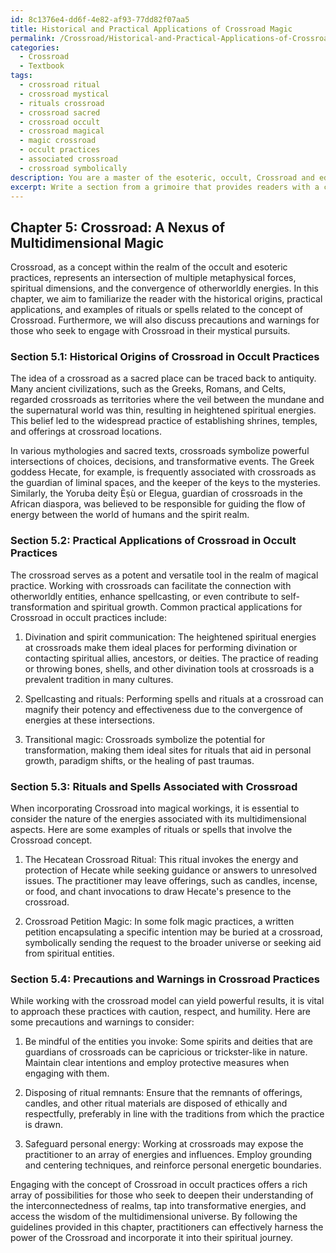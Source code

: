 ```yaml
---
id: 8c1376e4-dd6f-4e82-af93-77dd82f07aa5
title: Historical and Practical Applications of Crossroad Magic
permalink: /Crossroad/Historical-and-Practical-Applications-of-Crossroad-Magic/
categories:
  - Crossroad
  - Textbook
tags:
  - crossroad ritual
  - crossroad mystical
  - rituals crossroad
  - crossroad sacred
  - crossroad occult
  - crossroad magical
  - magic crossroad
  - occult practices
  - associated crossroad
  - crossroad symbolically
description: You are a master of the esoteric, occult, Crossroad and education, you have written many textbooks on the subject in ways that provide students with rich and deep understanding of the subject. You are being asked to write textbook-like sections on a topic and you do it with full context, explainability, and reliability in accuracy to the true facts of the topic at hand, in a textbook style that a student would easily be able to learn from, in a rich, engaging, and contextual way. Always include relevant context (such as formulas and history), related concepts, and in a way that someone can gain deep insights from.
excerpt: Write a section from a grimoire that provides readers with a comprehensive understanding of Crossroad in the context of occult practices. Discuss its historical origins, practical applications, and examples of rituals or spells associated with this concept. Additionally, include any relevant precautions or warnings for those seeking to engage with Crossroad in their esoteric pursuits.
---
```

## Chapter 5: Crossroad: A Nexus of Multidimensional Magic

Crossroad, as a concept within the realm of the occult and esoteric practices, represents an intersection of multiple metaphysical forces, spiritual dimensions, and the convergence of otherworldly energies. In this chapter, we aim to familiarize the reader with the historical origins, practical applications, and examples of rituals or spells related to the concept of Crossroad. Furthermore, we will also discuss precautions and warnings for those who seek to engage with Crossroad in their mystical pursuits.

### Section 5.1: Historical Origins of Crossroad in Occult Practices

The idea of a crossroad as a sacred place can be traced back to antiquity. Many ancient civilizations, such as the Greeks, Romans, and Celts, regarded crossroads as territories where the veil between the mundane and the supernatural world was thin, resulting in heightened spiritual energies. This belief led to the widespread practice of establishing shrines, temples, and offerings at crossroad locations.

In various mythologies and sacred texts, crossroads symbolize powerful intersections of choices, decisions, and transformative events. The Greek goddess Hecate, for example, is frequently associated with crossroads as the guardian of liminal spaces, and the keeper of the keys to the mysteries. Similarly, the Yoruba deity Èṣù or Elegua, guardian of crossroads in the African diaspora, was believed to be responsible for guiding the flow of energy between the world of humans and the spirit realm.

### Section 5.2: Practical Applications of Crossroad in Occult Practices

The crossroad serves as a potent and versatile tool in the realm of magical practice. Working with crossroads can facilitate the connection with otherworldly entities, enhance spellcasting, or even contribute to self-transformation and spiritual growth. Common practical applications for Crossroad in occult practices include:

1. Divination and spirit communication: The heightened spiritual energies at crossroads make them ideal places for performing divination or contacting spiritual allies, ancestors, or deities. The practice of reading or throwing bones, shells, and other divination tools at crossroads is a prevalent tradition in many cultures.

2. Spellcasting and rituals: Performing spells and rituals at a crossroad can magnify their potency and effectiveness due to the convergence of energies at these intersections.

3. Transitional magic: Crossroads symbolize the potential for transformation, making them ideal sites for rituals that aid in personal growth, paradigm shifts, or the healing of past traumas.

### Section 5.3: Rituals and Spells Associated with Crossroad

When incorporating Crossroad into magical workings, it is essential to consider the nature of the energies associated with its multidimensional aspects. Here are some examples of rituals or spells that involve the Crossroad concept.

1. The Hecatean Crossroad Ritual: This ritual invokes the energy and protection of Hecate while seeking guidance or answers to unresolved issues. The practitioner may leave offerings, such as candles, incense, or food, and chant invocations to draw Hecate's presence to the crossroad.

2. Crossroad Petition Magic: In some folk magic practices, a written petition encapsulating a specific intention may be buried at a crossroad, symbolically sending the request to the broader universe or seeking aid from spiritual entities.

### Section 5.4: Precautions and Warnings in Crossroad Practices

While working with the crossroad model can yield powerful results, it is vital to approach these practices with caution, respect, and humility. Here are some precautions and warnings to consider:

1. Be mindful of the entities you invoke: Some spirits and deities that are guardians of crossroads can be capricious or trickster-like in nature. Maintain clear intentions and employ protective measures when engaging with them.

2. Disposing of ritual remnants: Ensure that the remnants of offerings, candles, and other ritual materials are disposed of ethically and respectfully, preferably in line with the traditions from which the practice is drawn.

3. Safeguard personal energy: Working at crossroads may expose the practitioner to an array of energies and influences. Employ grounding and centering techniques, and reinforce personal energetic boundaries.

Engaging with the concept of Crossroad in occult practices offers a rich array of possibilities for those who seek to deepen their understanding of the interconnectedness of realms, tap into transformative energies, and access the wisdom of the multidimensional universe. By following the guidelines provided in this chapter, practitioners can effectively harness the power of the Crossroad and incorporate it into their spiritual journey.
